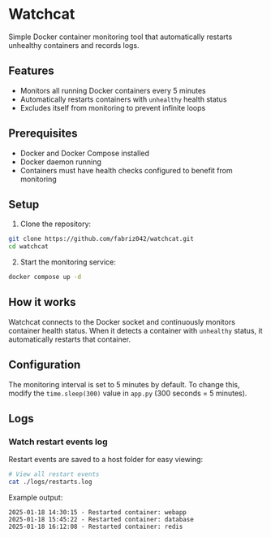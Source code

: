 # Watchcat

Simple Docker container monitoring tool that automatically restarts unhealthy containers and records logs.

## Features

- Monitors all running Docker containers every 5 minutes
- Automatically restarts containers with `unhealthy` health status
- Excludes itself from monitoring to prevent infinite loops

## Prerequisites

- Docker and Docker Compose installed
- Docker daemon running
- Containers must have health checks configured to benefit from monitoring

## Setup

1. Clone the repository:

```bash
git clone https://github.com/fabriz042/watchcat.git
cd watchcat
```

2. Start the monitoring service:

```bash
docker compose up -d
```

## How it works

Watchcat connects to the Docker socket and continuously monitors container health status. When it detects a container with `unhealthy` status, it automatically restarts that container.

## Configuration

The monitoring interval is set to 5 minutes by default. To change this, modify the `time.sleep(300)` value in `app.py` (300 seconds = 5 minutes).

## Logs

### Watch restart events log

Restart events are saved to a host folder for easy viewing:

```bash
# View all restart events
cat ./logs/restarts.log
```

Example output:

```
2025-01-18 14:30:15 - Restarted container: webapp
2025-01-18 15:45:22 - Restarted container: database
2025-01-18 16:12:08 - Restarted container: redis
```
